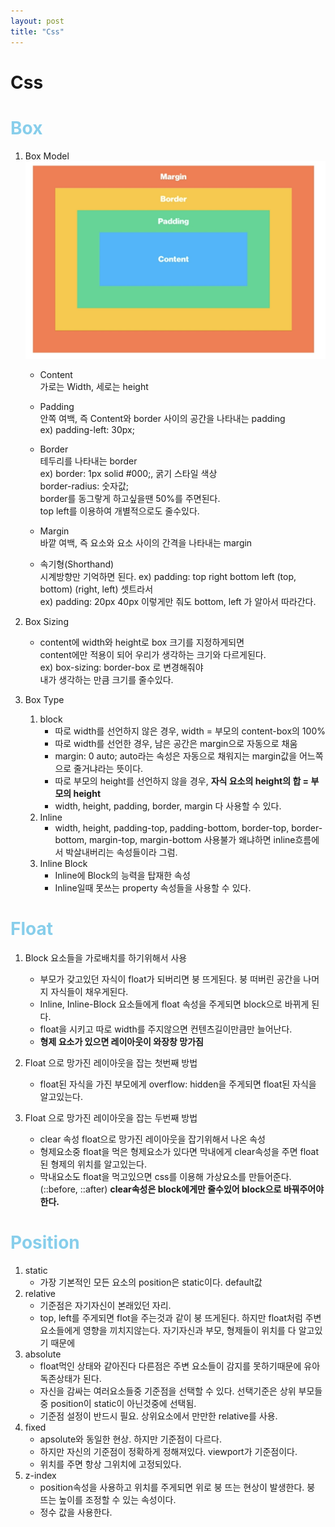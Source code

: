 ```yaml
---
layout: post
title: "Css"
---
```


Css
==========

# <span style="color:skyblue;">Box</span>
1. Box Model
   ![boxmodel](../assets/image/boxmodel.png)
  
   * Content  
      가로는 Width, 세로는 height

   * Padding  
      안쪽 여백, 즉 Content와 border 사이의 공간을 나타내는 padding  
      ex) padding-left: 30px;

   * Border  
      테두리를 나타내는 border  
      ex) border: 1px solid #000;, 굵기 스타일 색상  
      border-radius: 숫자값;  
      border를 동그랗게 하고싶을땐 50%를 주면된다.  
      top left를 이용하여 개별적으로도 줄수있다.

   * Margin  
      바깥 여백, 즉 요소와 요소 사이의 간격을 나타내는 margin  

   * 속기형(Shorthand)  
      시계방향만 기억하면 된다.
      ex) padding: top right bottom left
      (top, bottom) (right, left) 셋트라서  
      ex) padding: 20px 40px 이렇게만 줘도 bottom, left 가 알아서 따라간다.

2. Box Sizing  
   * content에 width와 height로 box 크기를 지정하게되면  
   content에만 적용이 되어 우리가 생각하는 크기와 다르게된다.  
   ex) box-sizing: border-box 로 변경해줘야  
   내가 생각하는 만큼 크기를 줄수있다.  

3. Box Type
   1. block    
       - 따로 width를 선언하지 않은 경우, width = 부모의 content-box의 100%  
       - 따로 width를 선언한 경우, 남은 공간은 margin으로 자동으로 채움  
       - margin: 0 auto; auto라는 속성은 자동으로 채워지는 margin값을 어느쪽으로 줄거냐라는 뜻이다.  
       - 따로 부모의 height를 선언하지 않을 경우, __자식 요소의 height의 합 = 부모의 height__  
       - width, height, padding, border, margin 다 사용할 수 있다.
   2. Inline
      - width, height, padding-top, padding-bottom, border-top, border-bottom, margin-top, margin-bottom 사용불가 왜냐하면 inline흐름에서 박살내버리는 속성들이라 그럼.
   3. Inline Block
      - Inline에 Block의 능력을 탑재한 속성
      - Inline일때 못쓰는 property 속성들을 사용할 수 있다.

# <span style="color:skyblue;">Float</span>
   1. Block 요소들을 가로배치를 하기위해서 사용  
      * 부모가 갖고있던 자식이 float가 되버리면 붕 뜨게된다. 붕 떠버린 공간을 나머지 자식들이 채우게된다.
      * Inline, Inline-Block 요소들에게 float 속성을 주게되면 block으로 바뀌게 된다.
      * float을 시키고 따로 width를 주지않으면 컨텐츠길이만큼만 늘어난다.
      * __형제 요소가 있으면 레이아웃이 와장창 망가짐__
   
   2. Float 으로 망가진 레이아웃을 잡는 첫번째 방법
      * float된 자식을 가진 부모에게 overflow: hidden을 주게되면 float된 자식을 알고있는다.
   3. Float 으로 망가진 레이아웃을 잡는 두번째 방법
      * clear 속성 float으로 망가진 레이아웃을 잡기위해서 나온 속성  
      *  형제요소중 float을 먹은 형제요소가 있다면 막내에게 clear속성을 주면 float된 형제의 위치를 알고있는다.
      * 막내요소도 float을 먹고있으면 css를 이용해 가상요소를 만들어준다.(::before,  ::after) __clear속성은 block에게만 줄수있어 block으로 바꿔주어야 한다.__

# <span style="color:skyblue;">Position</span>
   1. static
      * 가장 기본적인 모든 요소의 position은 static이다. default값  
   2. relative
      * 기준점은 자기자신이 본래있던 자리.  
      * top, left를 주게되면 flot을 주는것과 같이 붕 뜨게된다. 하지만 float처럼 주변  요소들에게 영향을 끼치지않는다. 자기자신과 부모, 형제들이 위치를 다 알고있기 때문에
   3. absolute
      * float먹인 상태와 같아진다 다른점은 주변 요소들이 감지를 못하기때문에 유아독존상태가 된다.
      * 자신을 감싸는 여러요소들중 기준점을 선택할 수 있다. 선택기준은 상위 부모들중 position이 static이 아닌것중에 선택됨.
      * 기준점 설정이 반드시 필요. 상위요소에서 만만한 relative를 사용.
   4. fixed
      * apsolute와 동일한 현상. 하지만 기준점이 다르다.
      * 하지만 자신의 기준점이 정확하게 정해져있다. viewport가 기준점이다.
      * 위치를 주면 항상 그위치에 고정되있다.
   5. z-index
      * position속성을 사용하고 위치를 주게되면 위로 붕 뜨는 현상이 발생한다. 붕 뜨는 높이를 조정할 수 있는 속성이다.
      * 정수 값을 사용한다.




   